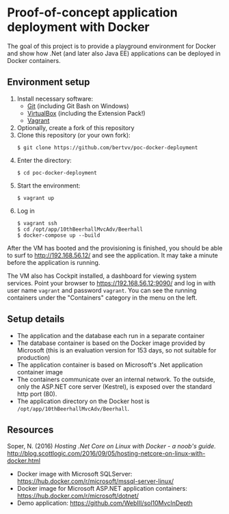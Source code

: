 # Proof-of-concept application deployment with Docker

The goal of this project is to provide a playground environment for Docker and show how .Net (and later also Java EE) applications can be deployed in Docker containers.

## Environment setup

1. Install necessary software:
    - [Git](https://git-scm.com/downloads) (including Git Bash on Windows)
    - [VirtualBox](https://www.virtualbox.org/wiki/Downloads) (including the Extension Pack!)
    - [Vagrant](https://www.vagrantup.com/)
2. Optionally, create a fork of this repository
3. Clone this repository (or your own fork):
    ```
    $ git clone https://github.com/bertvv/poc-docker-deployment
    ```
4. Enter the directory:
    ```
    $ cd poc-docker-deployment
    ```
5. Start the environment:
    ```
    $ vagrant up
    ```
6. Log in
    ```
    $ vagrant ssh
    $ cd /opt/app/10thBeerhallMvcAdv/Beerhall
    $ docker-compose up --build
    ```

After the VM has booted and the provisioning is finished, you should be able to surf to <http://192.168.56.12/> and see the application. It may take a minute before the application is running.

The VM also has Cockpit installed, a dashboard for viewing system services. Point your browser to <https://192.168.56.12:9090/> and log in with user name `vagrant` and password `vagrant`. You can see the running containers under the "Containers" category in the menu on the left.

## Setup details

- The application and the database each run in a separate container
- The database container is based on the Docker image provided by Microsoft (this is an evaluation version for 153 days, so not suitable for production)
- The application container is based on Microsoft's .Net application container image
- The containers communicate over an internal network. To the outside, only the ASP.NET core server (Kestrel), is exposed over the standard http port (80).
- The application directory on the Docker host is `/opt/app/10thBeerhallMvcAdv/Beerhall`.

## Resources

Soper, N. (2016) *Hosting .Net Core on Linux with Docker - a noob's guide.* <http://blog.scottlogic.com/2016/09/05/hosting-netcore-on-linux-with-docker.html>

- Docker image with Microsoft SQLServer: <https://hub.docker.com/r/microsoft/mssql-server-linux/>
- Docker image for Microsoft ASP.NET application containers: <https://hub.docker.com/r/microsoft/dotnet/>
- Demo application: <https://github.com/WebIII/sol10MvcInDepth>
